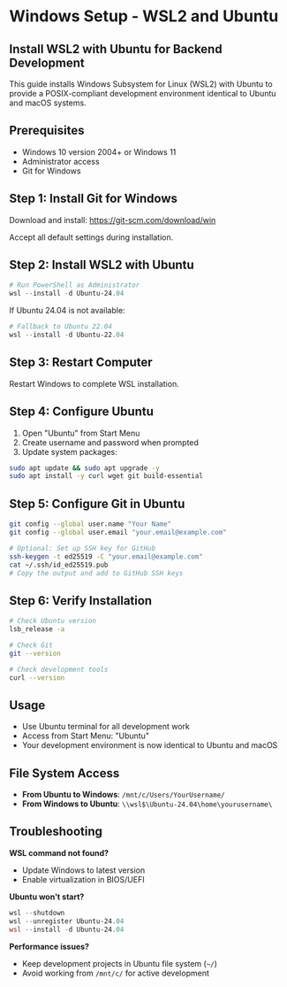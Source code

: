 # Windows Setup - WSL2 and Ubuntu

## Install WSL2 with Ubuntu for Backend Development

This guide installs Windows Subsystem for Linux (WSL2) with Ubuntu to provide a POSIX-compliant development environment identical to Ubuntu and macOS systems.

## Prerequisites
- Windows 10 version 2004+ or Windows 11
- Administrator access
- Git for Windows

## Step 1: Install Git for Windows
Download and install: https://git-scm.com/download/win

Accept all default settings during installation.

## Step 2: Install WSL2 with Ubuntu
```powershell
# Run PowerShell as Administrator
wsl --install -d Ubuntu-24.04
```

If Ubuntu 24.04 is not available:
```powershell
# Fallback to Ubuntu 22.04
wsl --install -d Ubuntu-22.04
```

## Step 3: Restart Computer
Restart Windows to complete WSL installation.

## Step 4: Configure Ubuntu
1. Open "Ubuntu" from Start Menu
2. Create username and password when prompted
3. Update system packages:
```bash
sudo apt update && sudo apt upgrade -y
sudo apt install -y curl wget git build-essential
```

## Step 5: Configure Git in Ubuntu
```bash
git config --global user.name "Your Name"
git config --global user.email "your.email@example.com"

# Optional: Set up SSH key for GitHub
ssh-keygen -t ed25519 -C "your.email@example.com"
cat ~/.ssh/id_ed25519.pub
# Copy the output and add to GitHub SSH keys
```

## Step 6: Verify Installation
```bash
# Check Ubuntu version
lsb_release -a

# Check Git
git --version

# Check development tools
curl --version
```

## Usage
- Use Ubuntu terminal for all development work
- Access from Start Menu: "Ubuntu"
- Your development environment is now identical to Ubuntu and macOS

## File System Access
- **From Ubuntu to Windows**: `/mnt/c/Users/YourUsername/`
- **From Windows to Ubuntu**: `\\wsl$\Ubuntu-24.04\home\yourusername\`

## Troubleshooting

**WSL command not found?**
- Update Windows to latest version
- Enable virtualization in BIOS/UEFI

**Ubuntu won't start?**
```powershell
wsl --shutdown
wsl --unregister Ubuntu-24.04
wsl --install -d Ubuntu-24.04
```

**Performance issues?**
- Keep development projects in Ubuntu file system (`~/`)
- Avoid working from `/mnt/c/` for active development
